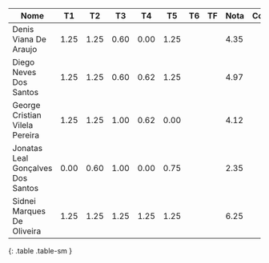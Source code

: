| Nome                              | T1   | T2   | T3   | T4   | T5   | T6 | TF | Nota | Conceito |
|-----------------------------------|------|------|------|------|------|----|----|------|----------|
| Denis Viana De Araujo             | 1.25 | 1.25 | 0.60 | 0.00 | 1.25 |    |    | 4.35 |          |
| Diego Neves Dos Santos            | 1.25 | 1.25 | 0.60 | 0.62 | 1.25 |    |    | 4.97 |          |
| George Cristian Vilela Pereira    | 1.25 | 1.25 | 1.00 | 0.62 | 0.00 |    |    | 4.12 |          |
| Jonatas Leal Gonçalves Dos Santos | 0.00 | 0.60 | 1.00 | 0.00 | 0.75 |    |    | 2.35 |          |
| Sidnei Marques De Oliveira        | 1.25 | 1.25 | 1.25 | 1.25 | 1.25 |    |    | 6.25 |          |
{: .table .table-sm }
